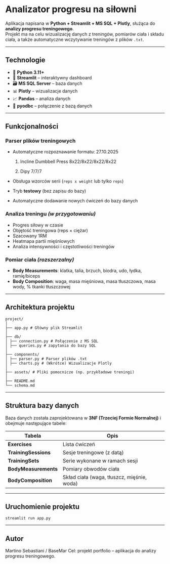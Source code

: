 # Analizator progresu na siłowni

Aplikacja napisana w **Python + Streamlit + MS SQL + Plotly**, służąca do **analizy progresu treningowego**.  
Projekt ma na celu wizualizację danych z treningów, pomiarów ciała i składu ciała, a także automatyczne wczytywanie treningów z plików `.txt`.

---

## Technologie

- 🐍 **Python 3.11+**
- 🧠 **Streamlit** – interaktywny dashboard
- 🗃️ **MS SQL Server** – baza danych
- 📊 **Plotly** – wizualizacje danych
- 📈 **Pandas** – analiza danych
- 🔗 **pyodbc** – połączenie z bazą danych

---

## Funkcjonalności

### Parser plików treningowych
- Automatyczne rozpoznawanie formatu:
    27.10.2025
    1. Incline Dumbbell Press
    8x22/8x22/8x22/8x22

    2. Dipy
    7/7/7

- Obsługa wzorców serii (`reps x weight` lub tylko `reps`)
- Tryb **testowy** (bez zapisu do bazy)
- Automatyczne dodawanie nowych ćwiczeń do bazy danych

### Analiza treningu *(w przygotowaniu)*
- Progres siłowy w czasie  
- Objętość treningowa (reps × ciężar)  
- Szacowany 1RM  
- Heatmapa partii mięśniowych  
- Analiza intensywności i częstotliwości treningów  

### Pomiar ciała *(rozszerzalny)*
- **Body Measurements**: klatka, talia, brzuch, biodra, udo, łydka, ramię/biceps  
- **Body Composition**: waga, masa mięśniowa, masa tłuszczowa, masa wody, % tkanki tłuszczowej  

---

## Architektura projektu
    project/
    │
    ├── app.py # Główny plik Streamlit
    │
    ├── db/
    │ ├── connection.py # Połączenie z MS SQL
    │ ├── queries.py # zapytania do bazy SQL
    │
    ├── components/
    │ ├── parser.py # Parser plików .txt
    │ ├── charts.py # (Wkrótce) Wizualizacje Plotly
    │
    ├── assets/ # Pliki pomocnicze (np. przykładowe treningi)
    │
    ├── README.md
    └── schema.md

---

## Struktura bazy danych

Baza danych została zaprojektowana w **3NF (Trzeciej Formie Normalnej)** i obejmuje następujące tabele:

| Tabela | Opis |
|--------|------|
| **Exercises** | Lista ćwiczeń |
| **TrainingSessions** | Sesje treningowe (z datą) |
| **TrainingSets** | Serie wykonane w ramach sesji |
| **BodyMeasurements** | Pomiary obwodów ciała |
| **BodyComposition** | Skład ciała (waga, tłuszcz, mięśnie, woda) |

---

## Uruchomienie projektu
    streamlit run app.py

---

## Autor
Martino Sebastiani / BaseMar
Cel: projekt portfolio – aplikacja do analizy progresu treningowego.